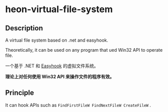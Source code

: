 # heon-virtual-file-system

## Description

 A virtual file system based on .net and easyhook.
 
 Theoretically, it can be used on any program that ued Win32 API to operate file.

 一个基于 .NET 和 [Easyhook](https://github.com/EasyHook/EasyHook) 的虚拟文件系统。

 **理论上对任何使用 Win32 API 来操作文件的程序有效。**

 ## Principle

 It can hook APIs such as `FindFirstFileW FindNextFileW CreateFileW` .
